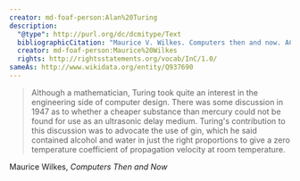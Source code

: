 ```yaml
---
creator: md-foaf-person:Alan%20Turing
description:
  "@type": http://purl.org/dc/dcmitype/Text
  bibliographicCitation: "Maurice V. Wilkes. Computers then and now. ACM Turing award lectures. Association for Computing Machinery, New York, NY, USA, 1967. DOI:https://doi.org/10.1145/1283920.1283922"
  creator: md-foaf-person:Maurice%20Wilkes
  rights: http://rightsstatements.org/vocab/InC/1.0/
sameAs: http://www.wikidata.org/entity/Q937690
---
```


> Although a mathematician, Turing took quite an interest in the engineering side of computer design. There was some discussion in 1947 as to whether a cheaper substance than mercury could not be found for use as an ultrasonic delay medium. Turing's contribution to this discussion was to advocate the use of gin, which he said contained alcohol and water in just the right proportions to give a zero temperature coefficient of propagation velocity at room temperature.

Maurice Wilkes, _Computers Then and Now_
